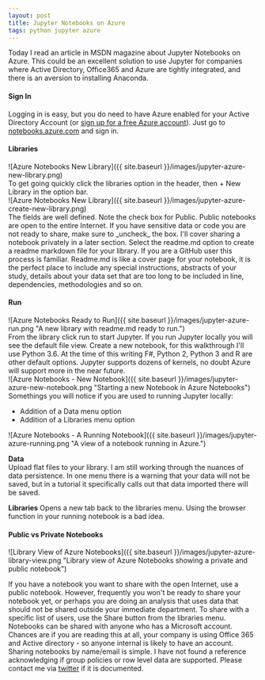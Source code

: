 ```yaml
---
layout: post
title: Jupyter Notebooks on Azure
tags: python jupyter azure
---
```


Today I read an article in MSDN magazine about Jupyter Notebooks on Azure. This could be an excellent solution to use Jupyter for companies where Active Directory, Office365 and Azure are tightly integrated, and there is an aversion to installing Anaconda. 

#### Sign In

Logging in is easy, but you do need to have Azure enabled for your Active Directory Account (or [sign up for a free Azure account](https://azure.microsoft.com/en-us/free/)). Just go to [notebooks.azure.com](https://notebooks.azure.com) and sign in. 

#### Libraries

<div class="img_center">
  ![Azure Notebooks New Library]({{ site.baseurl }}/images/jupyter-azure-new-library.png)
</div>
To get going quickly click the libraries option in the header, then + New Library in the option bar. 
<div class="img_center">
  ![Azure Notebooks New Library]({{ site.baseurl }}/images/jupyter-azure-create-new-library.png)
</div>
The fields are well defined. Note the check box for Public. Public notebooks are open to the entire Internet. If you have sensitive data or code you are not ready to share, make sure to _uncheck_ the box. I'll cover sharing a notebook privately in a later section. Select the readme.md option to create a readme markdown file for your library. If you are a GitHub user this process is familiar. Readme.md is like a cover page for your notebook, it is the perfect place to include any special instructions, abstracts of your study, details about your data set that are too long to be included in line, dependencies, methodologies and so on.  

#### Run

<div class="img_center">
![Azure Notebooks Ready to Run]({{ site.baseurl }}/images/jupyter-azure-run.png "A new library with readme.md ready to run.")
</div>
From the library click run to start Jupyter. If you run Jupyter locally you will see the default file view. Create a new notebook, for this walkthrough I'll use Python 3.6. At the time of this writing F#, Python 2, Python 3 and R are other default options. Jupyter supports dozens of kernels, no doubt Azure will support more in the near future. 
<div class="img_center">
![Azure Notebooks - New Notebook]({{ site.baseurl }}/images/jupyter-azure-new-notebook.png "Starting a new Notebook in Azure Notebooks")
</div>
Somethings you will notice if you are used to running Jupyter locally:

-   Addition of a Data menu option
-   Addition of a Libraries menu option

<div class="img_center">
![Azure Notebooks - A Running Notebook]({{ site.baseurl }}/images/jupyter-azure-running.png "A view of a notebook running in Azure.")
</div>

**Data**  
Upload flat files to your library. I am still working through the nuances of data persistence. In one menu there is a warning that your data will not be saved, but in a tutorial it specifically calls out that data imported there will be saved.  

**Libraries**
Opens a new tab back to the libraries menu. Using the browser function in your running notebook is a bad idea. 

#### Public vs Private Notebooks

<div class="img_center">
![Library View of Azure Notebooks]({{ site.baseurl }}/images/jupyter-azure-library-view.png "Library view of Azure Notebooks showing a private and public notebook")
</div>

If you have a notebook you want to share with the open Internet, use a public notebook. However, frequently you won't be ready to share your notebook yet, or perhaps you are doing an analysis that uses data that should not be shared outside your immediate department. To share with a specific list of users, use the Share button from the libraries menu. Notebooks can be shared with anyone who has a Microsoft account. Chances are if you are reading this at all, your company is using Office 365 and Active directory - so anyone internal is likely to have an account. Sharing  notebooks by name/email is simple. I have not found a reference acknowledging if group policies or row level data are supported. Please contact me via [twitter](https://twitter.com/gnfrazier) if it is documented. 
